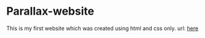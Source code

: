 # Parallax-website
This is my first website which was created using html and css only.
url: [here](https://devushakya.github.io/Parallax-website/parallex.html)

